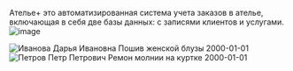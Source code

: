 Ателье+ это автоматизированная система учета заказов в ателье, включающая в себя две базы данных: с записями клиентов и услугами.
![image](https://github.com/SonyaSorokina/atele-/assets/125186901/b6edff46-555d-4f9f-b256-f1b80e771866)

![Иванова Дарья Ивановна Пошив женской блузы 2000-01-01](https://github.com/SonyaSorokina/atele-/assets/125186901/43cd03fa-749f-4ea6-93ee-40b8b4787564)
![Петров Петр Петрович Ремон молнии на куртке 2000-01-01](https://github.com/SonyaSorokina/atele-/assets/125186901/2e1b86f5-7f15-4f8d-858d-e5f6b865a5d4)
